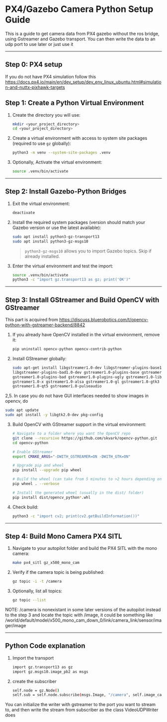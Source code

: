 # PX4/Gazebo Camera Python Setup Guide

This is a guide to get camera data from PX4 gazebo without the ros bridge, using Gstreamer and Gazebo transport. You can then write the data to an udp port to use later or just use it

---
## Step 0: PX4 setup
   If you do not have PX4 simulation follow this https://docs.px4.io/main/en/dev_setup/dev_env_linux_ubuntu.html#simulation-and-nuttx-pixhawk-targets
## Step 1: Create a Python Virtual Environment

1. Create the directory you will use:

   ```bash
   mkdir <your_project_directory>
   cd <your_project_directory>
   ```
2. Create a virtual environment with access to system site packages (required to use `gz` globally):

   ```bash
   python3 -m venv --system-site-packages .venv
   ```
3. Optionally, Activate the virtual environment:

   ```bash
   source .venv/bin/activate
   ```

---

## Step 2: Install Gazebo-Python Bridges

1. Exit the virtual environment:

   ```bash
   deactivate
   ```

2. Install the required system packages (version should match your Gazebo version or use the latest available):

   ```bash
   sudo apt install python3-gz-transport13
   sudo apt install python3-gz-msgs10
   ```

   > `python3-gz-msgs10` allows you to import Gazebo topics. Skip if already installed.

3. Enter the virtual environment and test the import:

   ```bash
   source .venv/bin/activate
   python3 -c "import gz.transport13 as gz; print('OK')"
   ```

---

## Step 3: Install GStreamer and Build OpenCV with GStreamer
This part is acquired from https://discuss.bluerobotics.com/t/opencv-python-with-gstreamer-backend/8842
1. If you already have OpenCV installed in the virtual environment, remove it:

   ```bash
   pip uninstall opencv-python opencv-contrib-python
   ```

2. Install GStreamer globally:

   ```bash
   sudo apt-get install libgstreamer1.0-dev libgstreamer-plugins-base1.0-dev \
   libgstreamer-plugins-bad1.0-dev gstreamer1.0-plugins-base gstreamer1.0-plugins-good \
   gstreamer1.0-plugins-bad gstreamer1.0-plugins-ugly gstreamer1.0-libav gstreamer1.0-tools \
   gstreamer1.0-x gstreamer1.0-alsa gstreamer1.0-gl gstreamer1.0-gtk3 \
   gstreamer1.0-qt5 gstreamer1.0-pulseaudio
   ```
2,5. In case you do not have GUI interfaces needed to show images in opencv, do 

   ```bash
   sudo apt update
   sudo apt install -y libgtk2.0-dev pkg-config
   ```

3. Build OpenCV with GStreamer support in the virtual environment:

   ```bash
   # Navigate to a folder where you want the OpenCV repo
   git clone --recursive https://github.com/skvark/opencv-python.git
   cd opencv-python

   # Enable GStreamer
   export CMAKE_ARGS="-DWITH_GSTREAMER=ON -DWITH_GTK=ON"

   # Upgrade pip and wheel
   pip install --upgrade pip wheel

   # Build the wheel (can take from 5 minutes to >2 hours depending on hardware)
   pip wheel . --verbose

   # Install the generated wheel (usually in the dist/ folder)
   pip install dist/opencv_python*.whl
   ```
4. Check build:
   ```bash
   python3 -c "import cv2; print(cv2.getBuildInformation())"
   ```
---

## Step 4: Build Mono Camera PX4 SITL

1. Navigate to your autopilot folder and build the PX4 SITL with the mono camera:

   ```bash
   make px4_sitl gz_x500_mono_cam
   ```

2. Verify if the camera topic is being published:

   ```bash
   gz topic -i -t /camera
   ```

3. Optionally, list all topics:

   ```bash
   gz topic --list
   ```
   
NOTE:
/camera is nonexistant in some later versions of the autopilot instead to the step 3 and locate the topic with /image, it could be something like 
/world/default/model/x500_mono_cam_down_0/link/camera_link/sensor/imager/image

---

## Python Code explanation
1. Import the transport
   ```bash
   import gz.transport13 as gz 
   import gz.msgs10.image_pb2 as msgs
   ```
2. create the subscriber
      ```bash
   self.node = gz.Node()
   self.sub = self.node.subscribe(msgs.Image, "/camera", self.image_callback) #image_callback is the function that will be run after the video is captured in gazebo
   ```
You can initialize the writer with gstreamer to the port you want to stream to, and then write the stream from subscriber as the class VideoUDPWriter does
